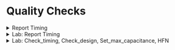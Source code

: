 # Quality Checks

<details>
<summary>Report Timing </summary>
<br>


</details>

<details>
<summary> Lab: Report Timing </summary>
<br>


</details>

<details>
<summary>Lab: Check_timing, Check_design, Set_max_capacitance, HFN </summary>
<br>


</details>

